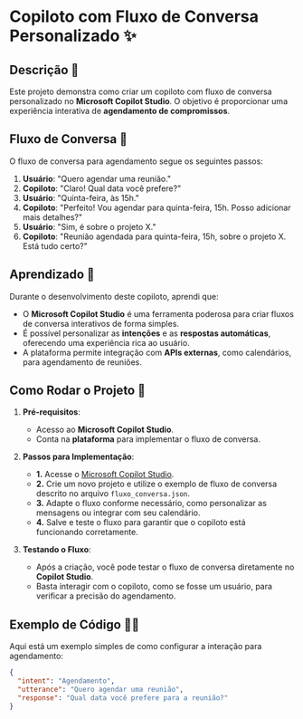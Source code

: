 # Copiloto com Fluxo de Conversa Personalizado ✨

## Descrição 🎯
Este projeto demonstra como criar um copiloto com fluxo de conversa personalizado no **Microsoft Copilot Studio**. O objetivo é proporcionar uma experiência interativa de **agendamento de compromissos**.

## Fluxo de Conversa 💬
O fluxo de conversa para agendamento segue os seguintes passos:
1. **Usuário**: "Quero agendar uma reunião."
2. **Copiloto**: "Claro! Qual data você prefere?"
3. **Usuário**: "Quinta-feira, às 15h."
4. **Copiloto**: "Perfeito! Vou agendar para quinta-feira, 15h. Posso adicionar mais detalhes?"
5. **Usuário**: "Sim, é sobre o projeto X."
6. **Copiloto**: "Reunião agendada para quinta-feira, 15h, sobre o projeto X. Está tudo certo?"

## Aprendizado 🧠
Durante o desenvolvimento deste copiloto, aprendi que:
- O **Microsoft Copilot Studio** é uma ferramenta poderosa para criar fluxos de conversa interativos de forma simples.
- É possível personalizar as **intenções** e as **respostas automáticas**, oferecendo uma experiência rica ao usuário.
- A plataforma permite integração com **APIs externas**, como calendários, para agendamento de reuniões.

## Como Rodar o Projeto 🚀

1. **Pré-requisitos**:
   - Acesso ao **Microsoft Copilot Studio**.
   - Conta na **plataforma** para implementar o fluxo de conversa.

2. **Passos para Implementação**:
   - **1.** Acesse o [Microsoft Copilot Studio](https://learn.microsoft.com/pt-br/microsoft-copilot-studio/).
   - **2.** Crie um novo projeto e utilize o exemplo de fluxo de conversa descrito no arquivo `fluxo_conversa.json`.
   - **3.** Adapte o fluxo conforme necessário, como personalizar as mensagens ou integrar com seu calendário.
   - **4.** Salve e teste o fluxo para garantir que o copiloto está funcionando corretamente.

3. **Testando o Fluxo**:
   - Após a criação, você pode testar o fluxo de conversa diretamente no **Copilot Studio**.
   - Basta interagir com o copiloto, como se fosse um usuário, para verificar a precisão do agendamento.

## Exemplo de Código 👨‍💻
Aqui está um exemplo simples de como configurar a interação para agendamento:

```json
{
  "intent": "Agendamento",
  "utterance": "Quero agendar uma reunião",
  "response": "Qual data você prefere para a reunião?"
}
